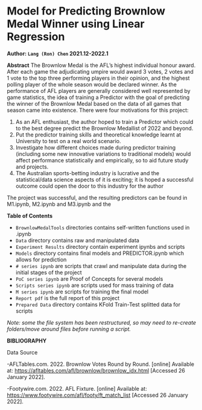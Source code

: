 # Model for Predicting Brownlow Medal Winner using Linear Regression
**Author: `Lang (Ron) Chen` 2021.12-2022.1**


**Abstract**
The Brownlow Medal is the AFL’s highest individual honour award. After each game the adjudicating
umpire would award 3 votes, 2 votes and 1 vote to the top three performing players in their opinion,
and the highest polling player of the whole season would be declared winner.
As the performance of AFL players are generally considered well represented by game statistics, the
idea of training a Predictor with the goal of predicting the winner of the Brownlow Medal based on
the data of all games that season came into existence.
There were four motivations for this project:
1. As an AFL enthusiast, the author hoped to train a Predictor which could to the best degree predict the Brownlow Medallist of 2022 and beyond.
2. Put the predictor training skills and theoretical knowledge learnt at University to test on a real world scenario.
3. Investigate how different choices made during predictor training (including some new innovative variations to traditional models) would affect performance statistically and empirically, so to aid future study and projects.
4. The Australian sports-betting industry is lucrative and the statistical/data science aspects of it is exciting; it is hoped a successful outcome could open the door to this industry for the author

The project was successful, and the resulting predictors can be found in M1.ipynb, M2.ipynb and
M3.ipynb and the 


**Table of Contents**
- `BrownlowMedalTools` directories contains self-written functions used in .ipynb
- `Data` directory contains raw and manipulated data
- `Experiment Results` directory contain experiment ipynbs and scripts
- `Models` directory contains final models and PREDICTOR.ipynb which allows for prediction
- `# series ipynb` are scripts that crawl and manipulate data during the initial stages of the project
- `PoC series ipynb` are Proof of Concepts for several models
- `Scripts series ipynb` are scripts used for mass training of data
- `M series ipynb` are scripts for training the final model
- `Report pdf` is the full report of this project
- `Prepared Data` directory contains KFold Train-Test splitted data for scripts


*Note: some the file system has been restructured, so may need to re-create folders/move around files before running a script.*


**BIBLIOGRAPHY**

Data Source

-AFLTables.com. 2022. Brownlow Votes Round by Round. [online] Available at: <https://afltables.com/afl/brownlow/brownlow_idx.html> [Accessed 26 January 2022].

-Footywire.com. 2022. AFL Fixture. [online] Available at: <https://www.footywire.com/afl/footy/ft_match_list> [Accessed 26 January 2022].
